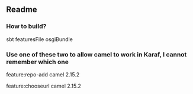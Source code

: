 
## Readme

### How to build?

sbt featuresFile osgiBundle

### Use one of these two to allow camel to work in Karaf, I cannot remember which one

feature:repo-add camel 2.15.2

feature:chooseurl camel 2.15.2
